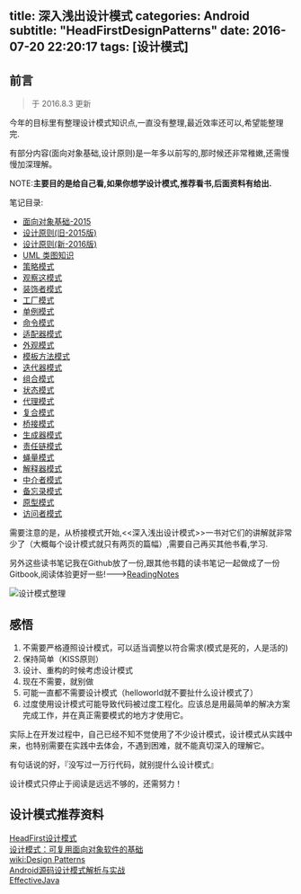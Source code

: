 title: 深入浅出设计模式
categories: Android
subtitle: "HeadFirstDesignPatterns"
date: 2016-07-20 22:20:17
tags: [设计模式]
---

## 前言

> 于 2016.8.3 更新
> 

今年的目标里有整理设计模式知识点,一直没有整理,最近效率还可以,希望能整理完.  

有部分内容(面向对象基础,设计原则)是一年多以前写的,那时候还非常稚嫩,还需慢慢加深理解。  

NOTE:**主要目的是给自己看,如果你想学设计模式,推荐看书,后面资料有给出.**  

笔记目录: 
- [面向对象基础-2015](http://yifeiyuan.me/2015/09/06/%E8%AE%BE%E8%AE%A1%E6%A8%A1%E5%BC%8F%E5%89%8D%E4%BC%A0%E4%B9%8B%E9%9D%A2%E5%90%91%E5%AF%B9%E8%B1%A1%E5%9F%BA%E7%A1%80/)
- [设计原则(旧-2015版)](http://yifeiyuan.me/2015/09/06/%E8%AE%BE%E8%AE%A1%E6%A8%A1%E5%BC%8F%E5%BC%80%E7%AF%87%E4%B9%8B%E8%AE%BE%E8%AE%A1%E5%8E%9F%E5%88%99/)
- [设计原则(新-2016版)](http://yifeiyuan.me/2016/07/21/Design-Principles/)
- [UML 类图知识](http://yifeiyuan.me/2016/07/20/learn-uml/)
- [策略模式](http://yifeiyuan.me/2016/07/21/Strategy/)
- [观察这模式](http://yifeiyuan.me/2016/07/26/Observer/)
- [装饰者模式](http://yifeiyuan.me/2016/07/25/Decorator/)
- [工厂模式](http://yifeiyuan.me/2016/07/25/Factory/)
- [单例模式](http://yifeiyuan.me/2015/09/10/%E5%90%AC%E8%AF%B4%E6%AF%8F%E4%B8%AA%E4%BA%BA%E9%83%BD%E4%BC%9A%E5%86%99%E5%8D%95%E4%BE%8B/)
- [命令模式](http://yifeiyuan.me/2016/07/21/Command/)
- [适配器模式](http://yifeiyuan.me/2016/07/21/Adapter/)
- [外观模式](http://yifeiyuan.me/2016/07/25/Facade/)
- [模板方法模式](http://yifeiyuan.me/2016/07/26/Template-Method/)
- [迭代器模式](http://yifeiyuan.me/2016/07/26/Iterator/)
- [组合模式](http://yifeiyuan.me/2016/07/21/Composite/)
- [状态模式](http://yifeiyuan.me/2016/07/26/State/)
- [代理模式](http://yifeiyuan.me/2016/07/26/Proxy/)
- [复合模式](http://yifeiyuan.me/2016/07/25/Compound/)
- [桥接模式](http://yifeiyuan.me/2016/08/01/Bridge/)  
- [生成器模式](http://yifeiyuan.me/2016/08/01/Builder/)  
- [责任链模式](http://yifeiyuan.me/2016/08/01/Chain-of-Responsibility/)  
- [蝇量模式](http://yifeiyuan.me/2016/08/01/Flyweight/)  
- [解释器模式](http://yifeiyuan.me/2016/08/01/Interpreter/)  
- [中介者模式](http://yifeiyuan.me/2016/08/02/Mediator/)  
- [备忘录模式](http://yifeiyuan.me/2016/08/03/Memento/)  
- [原型模式](http://yifeiyuan.me/2016/08/03/Prototype/)  
- [访问者模式](http://yifeiyuan.me/2016/08/03/Visitor/)  


需要注意的是，从桥接模式开始,<<深入浅出设计模式>>一书对它们的讲解就非常少了（大概每个设计模式就只有两页的篇幅）,需要自己再买其他书看,学习.

另外这些读书笔记我在Github放了一份,跟其他书籍的读书笔记一起做成了一份Gitbook,阅读体验更好一些!--->[ReadingNotes](https://github.com/AlanCheen/ReadingNotes)

![设计模式整理](http://ww2.sinaimg.cn/large/98900c07jw1f66bcqb59jj20q10ct0vf.jpg)

## 感悟

1. 不需要严格遵照设计模式，可以适当调整以符合需求(模式是死的，人是活的)
2. 保持简单（KISS原则）
3. 设计、重构的时候考虑设计模式
4. 现在不需要，就别做 
5. 可能一直都不需要设计模式（helloworld就不要扯什么设计模式了）
6. 过度使用设计模式可能导致代码被过度工程化。应该总是用最简单的解决方案完成工作，并在真正需要模式的地方才使用它。 

实际上在开发过程中，自己已经不知不觉使用了不少设计模式，设计模式从实践中来，也特别需要在实践中去体会，不遇到困难，就不能真切深入的理解它。

有句话说的好，『没写过一万行代码，就别提什么设计模式』  

设计模式只停止于阅读是远远不够的，还需努力！  


## 设计模式推荐资料  
[HeadFirst设计模式](https://www.amazon.cn/Head-First%E8%AE%BE%E8%AE%A1%E6%A8%A1%E5%BC%8F-%E5%BC%97%E9%87%8C%E6%9B%BC/dp/B0011FBU34/ref=sr_1_1?ie=UTF8&qid=1469026679&sr=8-1&keywords=%E6%B7%B1%E5%85%A5%E6%B5%85%E5%87%BA%E8%AE%BE%E8%AE%A1%E6%A8%A1%E5%BC%8F)  
[设计模式：可复用面向对象软件的基础](https://www.amazon.cn/%E8%AE%A1%E7%AE%97%E6%9C%BA%E7%A7%91%E5%AD%A6%E4%B8%9B%E4%B9%A6-%E8%AE%BE%E8%AE%A1%E6%A8%A1%E5%BC%8F-%E5%8F%AF%E5%A4%8D%E7%94%A8%E9%9D%A2%E5%90%91%E5%AF%B9%E8%B1%A1%E8%BD%AF%E4%BB%B6%E7%9A%84%E5%9F%BA%E7%A1%80-Erich-Gamma/dp/B001130JN8/ref=sr_1_1?ie=UTF8&qid=1469026646&sr=8-1&keywords=%E8%AE%BE%E8%AE%A1%E6%A8%A1%E5%BC%8F+%E5%8F%AF%E5%A4%8D%E7%94%A8%E9%9D%A2%E5%90%91%E5%AF%B9%E8%B1%A1%E8%BD%AF%E4%BB%B6%E7%9A%84%E5%9F%BA%E7%A1%80)  
[wiki:Design Patterns](https://en.wikipedia.org/wiki/Design_Patterns)  
[Android源码设计模式解析与实战](https://www.amazon.cn/Android%E6%BA%90%E7%A0%81%E8%AE%BE%E8%AE%A1%E6%A8%A1%E5%BC%8F%E8%A7%A3%E6%9E%90%E4%B8%8E%E5%AE%9E%E6%88%98-%E4%BD%95%E7%BA%A2%E8%BE%89/dp/B0176QDPUW/ref=sr_1_1?s=books&ie=UTF8&qid=1469026788&sr=1-1&keywords=android+%E6%BA%90%E7%A0%81%E8%AE%BE%E8%AE%A1%E6%A8%A1%E5%BC%8F%E8%A7%A3%E6%9E%90%E4%B8%8E%E5%AE%9E%E6%88%98)  
[EffectiveJava](https://www.amazon.cn/Sun-%E5%85%AC%E5%8F%B8%E6%A0%B8%E5%BF%83%E6%8A%80%E6%9C%AF%E4%B8%9B%E4%B9%A6-Effective-Java%E4%B8%AD%E6%96%87%E7%89%88-Joshua-Bloch/dp/B001PTGR52/ref=pd_sim_14_3?ie=UTF8&dpID=51bFt0sSAKL&dpSrc=sims&preST=_AC_UL160_SR121%2C160_&psc=1&refRID=2ZABEPEFGX2M1YM5HVZN)
  

